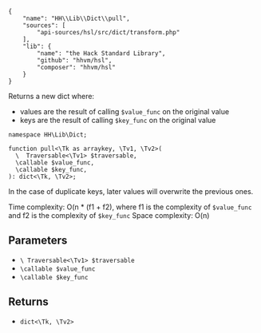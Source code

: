 ``` yamlmeta
{
    "name": "HH\\Lib\\Dict\\pull",
    "sources": [
        "api-sources/hsl/src/dict/transform.php"
    ],
    "lib": {
        "name": "the Hack Standard Library",
        "github": "hhvm/hsl",
        "composer": "hhvm/hsl"
    }
}
```




Returns a new dict where:

+ values are the result of calling ` $value_func ` on the original value
+ keys are the result of calling ` $key_func ` on the original value




``` Hack
namespace HH\Lib\Dict;

function pull<\Tk as arraykey, \Tv1, \Tv2>(
  \  Traversable<\Tv1> $traversable,
  \callable $value_func,
  \callable $key_func,
): dict<\Tk, \Tv2>;
```




In the case of duplicate keys, later values will overwrite the previous ones.




Time complexity: O(n * (f1 + f2), where f1 is the complexity of ` $value_func `
and f2 is the complexity of `` $key_func ``
Space complexity: O(n)




## Parameters




* ` \ Traversable<\Tv1> $traversable `
* ` \callable $value_func `
* ` \callable $key_func `




## Returns




- ` dict<\Tk, \Tv2> `
<!-- HHAPIDOC -->
